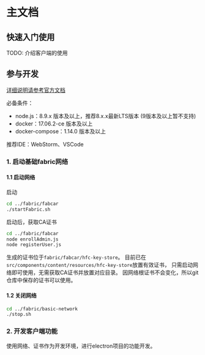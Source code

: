 # 主文档

## 快速入门使用
TODO: 介绍客户端的使用


## 参与开发
[详细说明请参考官方文档](https://hyperledger-fabric.readthedocs.io/en/release-1.1/write_first_app.html)  

必备条件：
* node.js：8.9.x 版本及以上，推荐8.x.x最新LTS版本 (9版本及以上暂不支持)
* docker：17.06.2-ce 版本及以上
* docker-compose：1.14.0 版本及以上

推荐IDE：WebStorm、VSCode

### 1. 启动基础fabric网络  
#### 1.1 启动网络

启动
```bash
cd ../fabric/fabcar
./startFabric.sh
```

启动后，获取CA证书  
```bash
cd ../fabric/fabcar
node enrollAdmin.js
node registerUser.js
```

生成的证书位于`fabric/fabcar/hfc-key-store`。
目前已在`src/components/content/resources/hfc-key-store`放置有效证书，
只需启动网络即可使用，无需获取CA证书并放置对应目录。
因网络根证书不会变化，所以git仓库中保存的证书可以使用。


#### 1.2 关闭网络
```bash
cd ../fabric/basic-network
./stop.sh
```



### 2. 开发客户端功能
使用网络、证书作为开发环境，进行electron项目的功能开发。


